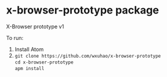 # x-browser-prototype package

X-Browser prototype v1

To run:
1. Install Atom
2.
    `git clone https://github.com/wxuhao/x-browser-prototype`  
    `cd x-browser-prototype`  
    `apm install`